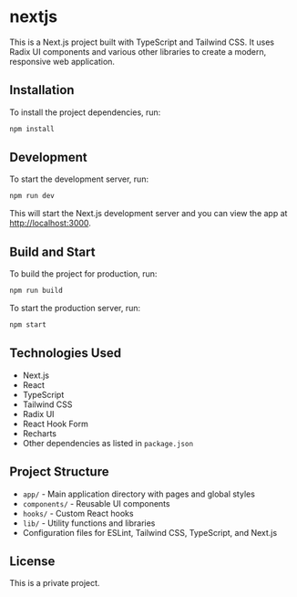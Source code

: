 # nextjs

This is a Next.js project built with TypeScript and Tailwind CSS. It uses Radix UI components and various other libraries to create a modern, responsive web application.

## Installation

To install the project dependencies, run:

```bash
npm install
```

## Development

To start the development server, run:

```bash
npm run dev
```

This will start the Next.js development server and you can view the app at [http://localhost:3000](http://localhost:3000).

## Build and Start

To build the project for production, run:

```bash
npm run build
```

To start the production server, run:

```bash
npm start
```

## Technologies Used

- Next.js
- React
- TypeScript
- Tailwind CSS
- Radix UI
- React Hook Form
- Recharts
- Other dependencies as listed in `package.json`

## Project Structure

- `app/` - Main application directory with pages and global styles
- `components/` - Reusable UI components
- `hooks/` - Custom React hooks
- `lib/` - Utility functions and libraries
- Configuration files for ESLint, Tailwind CSS, TypeScript, and Next.js

## License

This is a private project.
